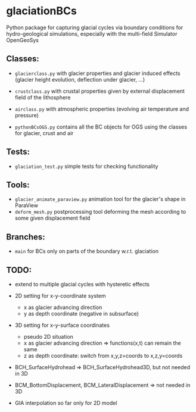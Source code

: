 # glaciationBCs

Python package for capturing glacial cycles via boundary conditions for hydro-geological simulations, especially with the multi-field Simulator OpenGeoSys

## Classes:
* `glacierclass.py` with glacier properties and glacier induced effects (glacier height evolution, deflection under glacier, ...)
* `crustclass.py` with crustal properties given by external displacement field of the lithosphere
* `airclass.py` with atmospheric properties (evolving air temperature and pressure)

* `pythonBCsOGS.py` contains all the BC objects for OGS using the classes for glacier, crust and air

## Tests:
* `glaciation_test.py` simple tests for checking functionality

## Tools:
* `glacier_animate_paraview.py` animation tool for the glacier's shape in ParaView
* `deform_mesh.py` postprocessing tool deforming the mesh according to some given displacement field

## Branches:
* `main` for BCs only on parts of the boundary w.r.t. glaciation

## TODO:
* extend to multiple glacial cycles with hysteretic effects
* 2D setting for x-y-coordinate system
  - x as glacier advancing direction
  - y as depth coordinate (negative in subsurface)
  
* 3D setting for x-y-surface coordinates
  - pseudo 2D situation
  - x as glacier advancing direction => functions(x,t) can remain the same
  - z as depth coordinate: switch from x,y,z=coords to x,z,y=coords
* BCH_SurfaceHydrohead => BCH_SurfaceHydrohead3D, but not needed in 3D
* BCM_BottomDisplacement, BCM_LateralDisplacement => not needed in 3D
* GIA interpolation so far only for 2D model
